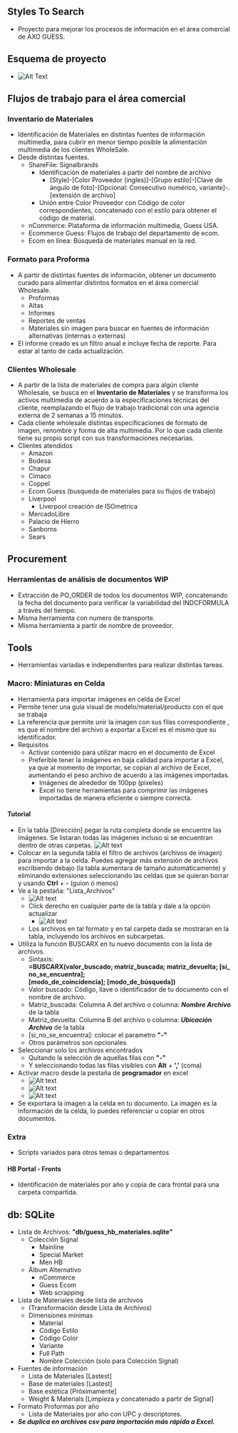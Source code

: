## Styles To Search
- Proyecto para mejorar los procesos de información en el área comercial de AXO GUESS.
## Esquema de proyecto
- ![Alt Text](https://github.com/green-ayotl/Styles-To-Search/blob/main/Media/Styles_to_Search_esquema_proyecto.png)
## Flujos de trabajo para el área comercial
### Inventario de Materiales
- Identificación de Materiales en distintas fuentes de información multimedia, para cubrir en menor tiempo posible la alimentación multimedia de los clientes WholeSale.
- Desde distintas fuentes.
	- ShareFile: Signalbrands
		- Identificación de materiales a partir del nombre de archivo
			- \[Style]-\[Color Proveedor (ingles)]-\[Grupo estilo]-\[Clave de ángulo de foto]-\[Opcional: Consecutivo numérico, variante]-.\[extensión de archivo]
		- Unión entre Color Proveedor con Código de color correspondientes, concatenado con el estilo para obtener el código de material.
	- nCommerce: Plataforma de información multimedia, Guess USA.
	- Ecommerce Guess: Flujos de trabajo del departamento de ecom.
	- Ecom en línea: Búsqueda de materiales manual en la red.
### Formato para Proforma
- A partir de distintas fuentes de información, obtener un documento curado para alimentar distintos formatos en el área comercial Wholesale.
	- Proformas
	- Altas
	- Informes
	- Reportes de ventas
	- Materiales sin imagen para buscar en fuentes de información alternativas (internas o externas)
- El informe creado es un filtro anual e incluye fecha de reporte. Para estar al tanto de cada actualización.

### Clientes Wholesale
- A partir de la lista de materiales de compra para algún cliente Wholesale, se busca en el **Inventario de Materiales** y se transforma los activos multimedia de acuerdo a la especificaciones técnicas del cliente, reemplazando el flujo de trabajo tradicional con una agencia externa de 2 semanas a 15 minutos.
- Cada cliente wholesale distintas especificaciones de formato de imagen, renombre y forma de alta multimedia. Por lo que cada cliente tiene su propio script con sus transformaciones necesarias.
- Clientes atendidos
	- Amazon
	- Bodesa
	- Chapur
	- Cimaco
	- Coppel
	- Ecom Guess (busqueda de materiales para su flujos de trabajo)
	- Liverpool
		- Liverpool creación de ISOmetrica
	- MercadoLibre
	- Palacio de Hierro
	- Sanborns
	- Sears

## Procurement
### Herramientas de análisis de documentos WIP
- Extracción de PO_ORDER de todos los documentos WIP, concatenando la fecha del documento para verificar la variabilidad del INDCFORMULA a través del tiempo.
- Misma herramienta con numero de transporte.
- Misma herramienta a partir de nombre de proveedor.
## Tools
- Herramientas variadas e independientes para realizar distintas tareas.
### Macro: Miniaturas en Celda
- Herramienta para importar imágenes en celda de Excel
- Permite tener una guía visual de modelo/material/producto con el que se trabaja
- La referencia que permite unir la imagen con sus filas correspondiente , es que el nombre del archivo a exportar a Excel es el mismo que su identificador.
- Requisitos
	- Activar contenido para utilizar macro en el documento de Excel
	- Preferible tener la imágenes en baja calidad para importar a Excel, ya que al momento de importar, se copian al archivo de Excel, aumentando el peso archivo de acuerdo a las imágenes importadas.
		- Imágenes de alrededor de 100pp (pixeles)
		- Excel no tiene herramientas para comprimir las imágenes importadas de manera eficiente o siempre correcta.
#### Tutorial
- En la tabla \[Dirección] pegar la ruta completa donde se encuentre las imágenes. Se listaran todas las imágenes incluso si se encuentran dentro de otras carpetas.
![Alt text](https://github.com/green-ayotl/Styles-To-Search/blob/main/Media/Tutorial%20-%20Miniatura%20Celda.png)
- Colocar en la segunda tabla el filtro de archivos (archivos de imagen) para importar a la celda. Puedes agregar más extensión de archivos escribiendo debajo (la tabla aumentara de tamaño automáticamente) y eliminando extensiones seleccionando las celdas que se quieran borrar y usando **Ctrl** *+* **-** (guion ó menos)
- Ve a la pestaña: "Lista_Archivos"
	- ![Alt text](https://github.com/green-ayotl/Styles-To-Search/blob/main/Media/Tutorial%20-%20Segunda%20Pesta%C3%B1a.png)
	- Click derecho en cualquier parte de la tabla y dale a la opción actualizar
		- ![Alt text](https://github.com/green-ayotl/Styles-To-Search/blob/main/Media/Tutorial%20-%20Actualizar%20tabla.png)
	- Los archivos en tal formato y en tal carpeta dada se mostraran en la tabla, incluyendo los archivos en subcarpetas.
- Utiliza la función BUSCARX en tu nuevo documento con la lista de archivos.
	- Sintaxis: **=BUSCARX(valor_buscado; matriz_buscada; matriz_devuelta; [si_no_se_encuentra]; [modo_de_coincidencia]; [modo_de_búsqueda])**
	- Valor buscado: Código, llave o identificador de tu documento con el nombre de archivo.
	- Matriz_buscada: Columna A del archivo o columna: ***Nombre Archivo*** de la tabla
	- Matriz_devuelta: Columna B del archivo o columna: ***Ubicación Archivo*** de la tabla
	- \[si_no_se_encuentra]: colocar el parametro **"-"** 
	- Otros parámetros son opcionales
- Seleccionar solo los archivos encontrados
	- Quitando la selección de aquellas filas con **"-"**
	- Y seleccionando todas las filas visibles con **Alt** *+* **','** (coma)
- Activar macro desde la pestaña de **programador** en excel
	- ![Alt text](https://github.com/green-ayotl/Styles-To-Search/blob/main/Media/Tutorial%20-%20Pesta%C3%B1a_programador.png)
	- ![Alt text](https://github.com/green-ayotl/Styles-To-Search/blob/main/Media/Tutorial%20-%20Boton%20Macros.png)
	- ![Alt text](https://github.com/green-ayotl/Styles-To-Search/blob/main/Media/Tutorial%20-%20Activar%20Macro.png)
- Se exportara la imagen a la celda en tu documento. La imagen es la información de la celda, lo puedes referenciar u copiar en otros documentos.
### Extra
- Scripts variados para otros temas o departamentos
#### HB Portal - Fronts
- Identificación de materiales por año y copia de cara frontal para una carpeta compartida.

## db: SQLite 
- Lista de Archivos: **"db/guess_hb_materiales.sqlite"**
	- Colección Signal
		- Mainline
		- Special Market
		- Men HB
	- Álbum Alternativo
		- nCommerce
		- Guess Ecom
		- Web scrapping 
- Lista de Materiales desde lista de archivos
	- (Transformación desde Lista de Archivos)
	- Dimensiones mínimas
		- Material
		- Código Estilo
		- Código Color
		- Variante
		- Full Path
		- Nombre Colección (solo para Colección Signal)
- Fuentes de información
	- Lista de Materiales \[Lastest]
	- Base de materiales \[Lastest]
	- Base estética \[Próximamente]
	- Weight & Materials \[Limpieza y concatenado a partir de Signal]
- Formato Proformas por año
	- Lista de Materiales por año con UPC y descriptores.
- ***Se duplica en archivos csv para importación más rápida a Excel.***
